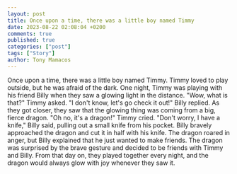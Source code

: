 ```yaml
---
layout: post
title: Once upon a time, there was a little boy named Timmy
date: 2023-08-22 02:08:04 +0200
comments: true
published: true
categories: ["post"]
tags: ["Story"]
author: Tony Mamacos
---
```

Once upon a time, there was a little boy named Timmy. Timmy loved to play outside, but he was afraid of the dark. One night, Timmy was playing with his friend Billy when they saw a glowing light in the distance.
"Wow, what is that?" Timmy asked.
"I don't know, let's go check it out!" Billy replied.
As they got closer, they saw that the glowing thing was coming from a big, fierce dragon.
"Oh no, it's a dragon!" Timmy cried.
"Don't worry, I have a knife," Billy said, pulling out a small knife from his pocket.
Billy bravely approached the dragon and cut it in half with his knife. The dragon roared in anger, but Billy explained that he just wanted to make friends.
The dragon was surprised by the brave gesture and decided to be friends with Timmy and Billy. From that day on, they played together every night, and the dragon would always glow with joy whenever they saw it.
